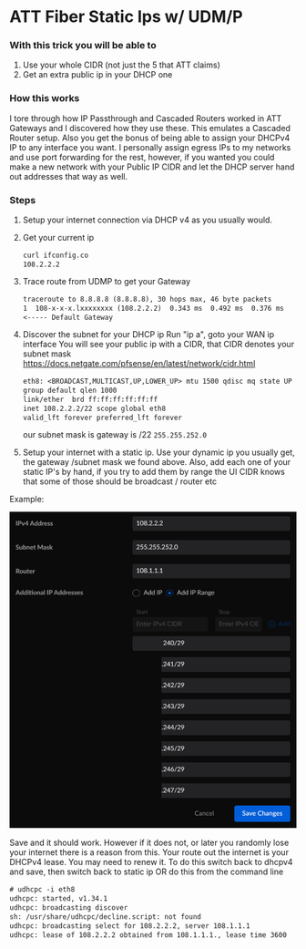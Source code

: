 # ATT Fiber Static Ips w/ UDM/P

### With this trick you will be able to

1. Use your whole CIDR (not just the 5 that ATT claims)
2. Get an extra public ip in your DHCP one


### How this works
I tore through how IP Passthrough and Cascaded Routers worked in ATT Gateways and I discovered how they use these.  This  emulates a Cascaded Router setup. Also you get the bonus of being able to assign your DHCPv4 IP to any interface you want.  I personally assign egress IPs to my networks and use port forwarding for the rest, however, if you wanted you could make a new network with your Public IP CIDR and let the DHCP server hand out addresses that way as well.
### Steps
1. Setup your internet connection via DHCP v4 as you usually would. 
2. Get your current ip

   ```shell
   curl ifconfig.co
   108.2.2.2
   ```

3. Trace route from UDMP to get your Gateway
   ```shell
   traceroute to 8.8.8.8 (8.8.8.8), 30 hops max, 46 byte packets
   1  108-x-x-x.lxxxxxxxx (108.2.2.2)  0.343 ms  0.492 ms  0.376 ms  <----- Default Gateway
   ```
4. Discover the subnet for your DHCP ip
   Run "ip a", goto your WAN ip interface You will see your public ip with a CIDR, that CIDR denotes your subnet mask   
   https://docs.netgate.com/pfsense/en/latest/network/cidr.html
   ```shell
   eth8: <BROADCAST,MULTICAST,UP,LOWER_UP> mtu 1500 qdisc mq state UP group default qlen 1000
   link/ether  brd ff:ff:ff:ff:ff:ff
   inet 108.2.2.2/22 scope global eth8
   valid_lft forever preferred_lft forever
   ```
    our subnet mask is gateway is /22 ```255.255.252.0```

5. Setup your internet with a static ip.  Use your dynamic ip you usually get, the gateway /subnet mask we found above. Also, add each one of your static IP's by hand, if you try to add them by range the UI CIDR knows that some of those should be broadcast / router etc

Example: 

![Alt text](example.png)


Save and it should work.
However if it does not, or later you randomly lose your internet there is a reason from this.
Your route out the internet is your DHCPv4 lease.  You may need to renew it.  To do this switch back to dhcpv4 and save, then switch back to static ip OR do this from the command line

```
# udhcpc -i eth8
udhcpc: started, v1.34.1
udhcpc: broadcasting discover
sh: /usr/share/udhcpc/decline.script: not found
udhcpc: broadcasting select for 108.2.2.2, server 108.1.1.1
udhcpc: lease of 108.2.2.2 obtained from 108.1.1.1., lease time 3600
```

